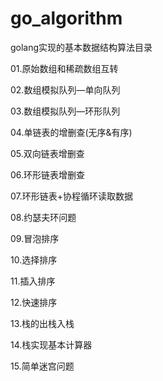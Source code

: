 # go_algorithm
golang实现的基本数据结构算法目录<br>

01.原始数组和稀疏数组互转

02.数组模拟队列—单向队列

03.数组模拟队列—环形队列

04.单链表的增删查(无序&有序)

05.双向链表增删查

06.环形链表增删查

07.环形链表+协程循环读取数据

08.约瑟夫环问题

09.冒泡排序

10.选择排序

11.插入排序

12.快速排序

13.栈的出栈入栈

14.栈实现基本计算器

15.简单迷宫问题
